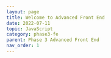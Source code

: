 ```yaml
---
layout: page
title: Welcome to Advanced Front End
date: 2022-07-11
topic: JavaScript
category: phase3-fe
parent: Phase 3 Advanced Front End
nav_order: 1
---
```


